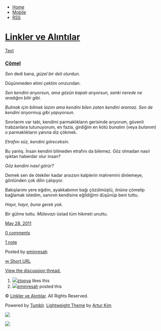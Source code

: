 -   [Home](/)
-   [Mobile](/mobile)
-   [RSS](http://eminresah.tumblr.com/rss)

[Linkler ve Alıntılar](/)
=========================

[Text](http://eminresah.tumblr.com/post/5919723724/comel)

### [Çömel](http://eminresah.tumblr.com/post/5919723724/comel)

*Sen* dedi bana, *güzel bir deli olurdun.*

Düşünmeden elimi çektim omzundan.

*Sen kendini arıyorsun, ama gözün kapalı arıyorsun, sanki nerede ne
aradığını bilir gibi.*

*Bulmak için bilmek lazım ama kendini bilen zaten kendini aramaz. Sen de
kendini arıyormuş gibi yapıyorsun.*

Sınırlarım var tabi, kendimi parmaklıkların gerisinde arıyorum, güvenli
trabzanlara tutunuyorum, en fazla, girdiğim en kötü *bunalım* (veya
*bulanım*) o parmaklıkların yanına diz çökmek.

*Etrafını süz, kendini göreceksin.*

Bu yanlış. İnsan kendini bilmeden etrafını da bilemez. Göz olmadan nasıl
ışıktan haberdar olur insan?

*Göz kendini nasıl görür?*

Demek sen de ötekiler kadar arsızsın kalplerin mahremini dinlemeye,
gönlünden çok dilin çalışıyor.

Bakışlarımı yere eğdim, ayakkabımın bağı çözülmüştü, önüne çömelip
bağlamak istedim, sanırım kendisine eğildiğimi düşünüp beni tuttu.

*Hayır, hayır, buna gerek yok.*

Bir gülme tuttu. *Mütevazı* üstad tüm hikmeti unuttu.

[May 28, 2011](http://eminresah.tumblr.com/post/5919723724/comel)

[0
comments](http://eminresah.tumblr.com/post/5919723724/comel#disqus_thread)

[1 note](http://eminresah.tumblr.com/post/5919723724/comel#notes)

Posted by [eminresah](http://eminresah.tumblr.com/)

[∞ Short URL](http://tmblr.co/ZWS1Oy5Wrz3C)

[View the discussion thread.](http://erblog.disqus.com/?url=ref)

1.  [![](http://38.media.tumblr.com/avatar_17d7756f7f8f_16.png)](http://ztopya.tumblr.com/ "aglea ")[ztopya](http://ztopya.tumblr.com/ "aglea")
    likes this
2.  [![](http://38.media.tumblr.com/avatar_06c8562d8d9e_16.png)](http://eminresah.tumblr.com/ "Linkler ve Alıntılar")[eminresah](http://eminresah.tumblr.com/ "Linkler ve Alıntılar")
    posted this

© [Linkler ve Alıntılar](/). All Rights Reserved.

Powered by [Tumblr](http://tumblr.com). [Lightweight
Theme](http://www.tumblr.com/theme/10820) by [Artur
Kim](http://arturkim.com)

![](https://px.srvcs.tumblr.com/impixu?T=1434918970&J=eyJ0eXBlIjoidXJsIiwidXJsIjoiaHR0cDpcL1wvZW1pbnJlc2FoLnR1bWJsci5jb21cL3Bvc3RcLzU5MTk3MjM3MjRcL2NvbWVsIiwicmVxdHlwZSI6MCwicm91dGUiOiJcL3Bvc3RcLzppZFwvOnN1bW1hcnkiLCJub3NjcmlwdCI6MX0=&U=ODMDJDKGKE&K=0d6113dcf2ebc16fc82eed2685a1216003fbc36908b2f6141c842416b33a09ac&R=)

![](https://px.srvcs.tumblr.com/impixu?T=1434918970&J=eyJ0eXBlIjoicG9zdCIsInVybCI6Imh0dHA6XC9cL2VtaW5yZXNhaC50dW1ibHIuY29tXC9wb3N0XC81OTE5NzIzNzI0XC9jb21lbCIsInJlcXR5cGUiOjAsInJvdXRlIjoiXC9wb3N0XC86aWRcLzpzdW1tYXJ5IiwicG9zdHMiOlt7InBvc3RpZCI6IjU5MTk3MjM3MjQiLCJibG9naWQiOiIzNjQ4MDI4Iiwic291cmNlIjozM31dLCJub3NjcmlwdCI6MX0=&U=CAOFIGCCPE&K=58c36c19123e78b6de223019f9cf05d6a180fc4fef3c7d0bbe95ffedd6aae810&R=)

